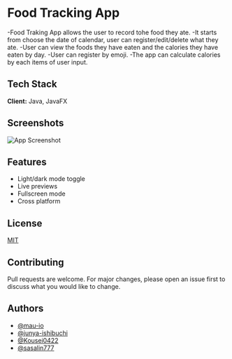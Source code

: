 
# Food Tracking App

-Food Traking App allows the user to record tohe food they ate.
-It starts from choose the date of calendar, user can register/edit/delete what they ate.
-User can view the foods they have eaten and the calories they have eaten by day.
-User can register by emoji.
-The app can calculate calories by each items of user input.


## Tech Stack

**Client:** Java, JavaFX

## Screenshots

![App Screenshot](https://via.placeholder.com/468x300?text=App+Screenshot+Here)


## Features

- Light/dark mode toggle
- Live previews
- Fullscreen mode
- Cross platform


## License

[MIT](https://choosealicense.com/licenses/mit/)


## Contributing

Pull requests are welcome. For major changes, please open an issue first to discuss what you would like to change.


## Authors

- [@mau-io](https://www.github.com/mau-io)
- [@junya-ishibuchi](https://github.com/junya-ishibuchi)
- [@Kousei0422](https://github.com/Kousei0422)
- [@sasalin777](https://github.com/sasalin777)
